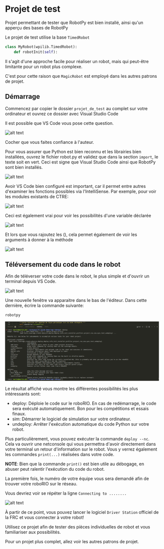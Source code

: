 # Projet de test

Projet permettant de tester que RobotPy est bien installé, ainsi qu'un apperçu des bases de RobotPy

Le projet de test utilise la base `TimedRobot`
```python
class MyRobot(wpilib.TimedRobot):
    def robotInit(self):
```

Il s'agit d'une approche facile pour réaliser un robot, mais qui peut-être limitante pour un robot plus complexe.

C'est pour cette raison que `MagicRobot` est employé dans les autres patrons de projet.

## Démarrage

Commencez par copier le dossier `projet_de_test` au complet sur votre ordinateur et ouvrez ce dossier avec Visual Studio Code

Il est possible que VS Code vous pose cette question.

![alt text](/media/authoriser.png "Popup faire confiance apparait")

Cocher que vous faites confiance à l'auteur.

Pour vous assurer que Python est bien reconnu et les librairies bien installées, ouvrez le fichier robot.py et validez que dans la section `import`, le texte soit en vert. Ceci est signe que Visual Studio Code ainsi que RobotPy sont bien installés.

![alt text](/media/import-ok.png "import en vert")

Avoir VS Code bien configuré est important, car il permet entre autres d'examiner les fonctions possibles via l'IntelliSense. Par exemple, pour voir les modules existants de CTRE:

![alt text](/media/ctre-intellisense.png "Boite des choix de CTRE")

Ceci est également vrai pour voir les possibilités d'une variable déclarée

![alt text](/media/rev-intellisense.png "REV class")

Et lors que vous rajoutez les (), cela permet également de voir les arguments à donner à la méthode

![alt text](/media/rev-intellisense2.png "REV method args")

## Téléversement du code dans le robot

Afin de téléverser votre code dans le robot, le plus simple et d'ouvrir un terminal depuis VS Code.

![alt text](/media/nouveau-terminal.png "Terminal -> New Terminal")

Une nouvelle fenêtre va apparaitre dans le bas de l'éditeur. Dans cette dernière, écrire la commande suivante:

```shell
robotpy
```

![alt text](/media/terminal-1.png "Terminal 1")

Le résultat affiché vous montre les différentes possibilités les plus intéressants sont:
- deploy: Déploie le code sur le roboRIO. En cas de redémarrage, le code sera exécuté automatiquement. Bon pour les compétitions et essais finaux.
- sim: Démarrer le logiciel de simulation sur votre ordinateur.
- undeploy: Arrêter l'exécution automatique du code Python sur votre robot.

Plus particulièrement, vous pouvez exécuter la commande `deploy --nc`. Cela va ouvrir une netconsole qui vous permettra d'avoir directement dans votre terminal un retour d'information sur le robot. Vous y verrez également les commandes `print(...)` réalisées dans votre code.

**NOTE**: Bien que la commande `print()` est bien utile au débogage, en abuser peut ralentir l'exécution du code du robot.

La première fois, le numéro de votre équipe vous sera demandé afin de trouver votre roboRIO sur le réseau.

Vous devriez voir se répéter la ligne `Connecting to ........ `

![alt text](/media/deploy-nc.png "deploy --nc")

À partir de ce point, vous pouvez lancer le logiciel `Driver Station` officiel de la FRC et vous connecter à votre robot!

Utilisez ce projet afin de tester des pièces individuelles de robot et vous familiariser aux possibilités.

Pour un projet plus complet, allez voir les autres patrons de projet.
